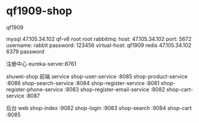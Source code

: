 # qf1909-shop
qf1909

mysql
47.105.34.102
qf-v6
root
root
rabbitmq:
    host: 47.105.34.102
    port: 5672
    username: rabbit
    password: 123456
    virtual-host: qf1909
redis
 47.105.34.102
 6379
 password

注册中心
eureka-server:8761

shuwei-shop
 前端 service
 shop-user-service :8085
 shop-product-service :8086
 shop-search-service :8084
 shop-register-service :8081
 shop-register-phone-service :8083
 shop-register-email-service :8082
 shop-cart-service :8087
 
 
 后台 web
shop-index :9082
shop-login :9083
shop-search :9084
shop-cart :9085


 

 

 
